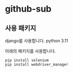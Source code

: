# github-sub 

## 사용 패키지
django를 사용합니다. 
python 3.11

아래의 패키지를 사용합니다. 
 ```
 pip install selenium
 pip install webdriver_manager
 ```
